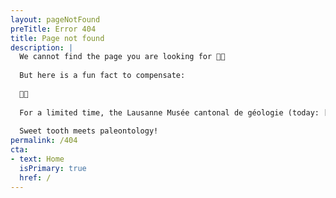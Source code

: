 ```yaml
---
layout: pageNotFound
preTitle: Error 404
title: Page not found
description: |
  We cannot find the page you are looking for 😵‍💫
  
  But here is a fun fact to compensate:
  
  🦖🍫
  
  For a limited time, the Lausanne Musée cantonal de géologie (today: [Naturéum](https://zoologie.vd.ch/museum-cantonal-des-sciences-naturelles/)) created chocolate replicas of their most famous fossils.
  
  Sweet tooth meets paleontology!
permalink: /404
cta:
- text: Home
  isPrimary: true
  href: /
---
```

